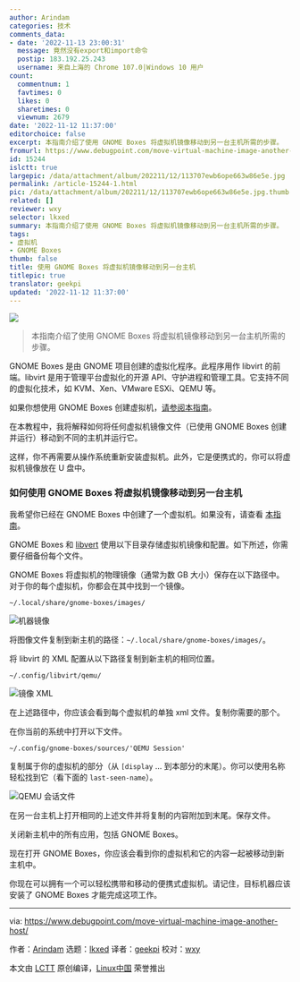 ```yaml
---
author: Arindam
categories: 技术
comments_data:
- date: '2022-11-13 23:00:31'
  message: 竟然没有export和import命令
  postip: 183.192.25.243
  username: 来自上海的 Chrome 107.0|Windows 10 用户
count:
  commentnum: 1
  favtimes: 0
  likes: 0
  sharetimes: 0
  viewnum: 2679
date: '2022-11-12 11:37:00'
editorchoice: false
excerpt: 本指南介绍了使用 GNOME Boxes 将虚拟机镜像移动到另一台主机所需的步骤。
fromurl: https://www.debugpoint.com/move-virtual-machine-image-another-host/
id: 15244
islctt: true
largepic: /data/attachment/album/202211/12/113707ewb6ope663w86e5e.jpg
permalink: /article-15244-1.html
pic: /data/attachment/album/202211/12/113707ewb6ope663w86e5e.jpg.thumb.jpg
related: []
reviewer: wxy
selector: lkxed
summary: 本指南介绍了使用 GNOME Boxes 将虚拟机镜像移动到另一台主机所需的步骤。
tags:
- 虚拟机
- GNOME Boxes
thumb: false
title: 使用 GNOME Boxes 将虚拟机镜像移动到另一台主机
titlepic: true
translator: geekpi
updated: '2022-11-12 11:37:00'
---
```


![](/data/attachment/album/202211/12/113707ewb6ope663w86e5e.jpg)



> 
> 本指南介绍了使用 GNOME Boxes 将虚拟机镜像移动到另一台主机所需的步骤。
> 
> 
> 


GNOME Boxes 是由 GNOME 项目创建的虚拟化程序。此程序用作 libvirt 的前端。libvirt 是用于管理平台虚拟化的开源 API、守护进程和管理工具。它支持不同的虚拟化技术，如 KVM、Xen、VMware ESXi、QEMU 等。


如果你想使用 GNOME Boxes 创建虚拟机，[请参阅本指南](https://www.debugpoint.com/2020/05/install-use-gnome-boxes/)。


在本教程中，我将解释如何将任何虚拟机镜像文件（已使用 GNOME Boxes 创建并运行）移动到不同的主机并运行它。


这样，你不再需要从操作系统重新安装虚拟机。此外，它是便携式的，你可以将虚拟机镜像放在 U 盘中。


### 如何使用 GNOME Boxes 将虚拟机镜像移动到另一台主机


我希望你已经在 GNOME Boxes 中创建了一个虚拟机。如果没有，请查看 [本指南](https://www.debugpoint.com/2020/05/install-use-gnome-boxes/)。


GNOME Boxes 和 [libvert](https://libvirt.org/) 使用以下目录存储虚拟机镜像和配置。如下所述，你需要仔细备份每个文件。


GNOME Boxes 将虚拟机的物理镜像（通常为数 GB 大小）保存在以下路径中。对于你的每个虚拟机，你都会在其中找到一个镜像。



```
~/.local/share/gnome-boxes/images/

```

![机器镜像](/data/attachment/album/202211/12/113711fd914s9xz1ej6xtt.png)


将图像文件复制到新主机的路径：`~/.local/share/gnome-boxes/images/`。


将 libvirt 的 XML 配置从以下路径复制到新主机的相同位置。



```
~/.config/libvirt/qemu/

```

![镜像 XML](/data/attachment/album/202211/12/113711qzv44l4k4kviqzhp.png)


在上述路径中，你应该会看到每个虚拟机的单独 xml 文件。复制你需要的那个。


在你当前的系统中打开以下文件。



```
~/.config/gnome-boxes/sources/'QEMU Session'

```

复制属于你的虚拟机的部分（从 `[display` ... 到本部分的末尾）。你可以使用名称轻松找到它（看下面的 `last-seen-name`）。


![QEMU 会话文件](/data/attachment/album/202211/12/113711l18hw61q26c2zlta.png)


在另一台主机上打开相同的上述文件并将复制的内容附加到末尾。保存文件。


关闭新主机中的所有应用，包括 GNOME Boxes。


现在打开 GNOME Boxes，你应该会看到你的虚拟机和它的内容一起被移动到新主机中。


你现在可以拥有一个可以轻松携带和移动的便携式虚拟机。请记住，目标机器应该安装了 GNOME Boxes 才能完成这项工作。




---


via: <https://www.debugpoint.com/move-virtual-machine-image-another-host/>


作者：[Arindam](https://www.debugpoint.com/author/admin1/) 选题：[lkxed](https://github.com/lkxed) 译者：[geekpi](https://github.com/geekpi) 校对：[wxy](https://github.com/wxy)


本文由 [LCTT](https://github.com/LCTT/TranslateProject) 原创编译，[Linux中国](https://linux.cn/) 荣誉推出